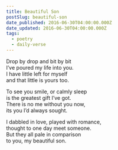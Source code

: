 ```yaml
---
title: Beautiful Son
postSlug: beautiful-son
date_published: 2016-06-30T04:00:00.000Z
date_updated: 2016-06-30T04:00:00.000Z
tags:
  - poetry
  - daily-verse
---
```


Drop by drop and bit by bit  
I’ve poured my life into you.  
I have little left for myself  
and that little is yours too.

To see you smile, or calmly sleep  
is the greatest gift I’ve got.  
There is no me without you now,  
its you I’d always sought.

I dabbled in love, played with romance,  
thought to one day meet someone.  
But they all pale in comparison  
to you, my beautiful son.
